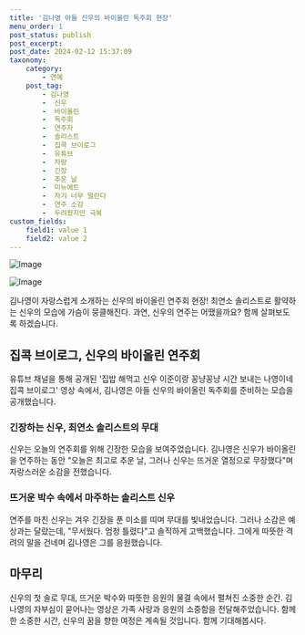 ```yaml
---
title: '김나영 아들 신우의 바이올린 독주회 현장'
menu_order: 1
post_status: publish
post_excerpt: 
post_date: 2024-02-12 15:37:09
taxonomy:
    category:
        - 연예
    post_tag:
        - 김나영
        -  신우
        -  바이올린
        -  독주회
        -  연주자
        -  솔리스트
        -  집콕 브이로그
        -  유튜브
        -  자랑
        -  긴장
        -  추운 날
        -  미뉴에트
        -  자기 너무 떨린다
        -  연주 소감
        -  두려웠지만 극복
custom_fields:
    field1: value 1
    field2: value 2
---
```


![Image](https://ssl.pstatic.net/mimgnews/image/076/2024/02/12/2024021201000736600097071_20240212070102013.jpg?type=w540)

![Image](https://mimgnews.pstatic.net/image/076/2024/02/12/2024021201000736600097072_20240212070102016.jpg?type=w540)

김나영이 자랑스럽게 소개하는 신우의 바이올린 연주회 현장! 최연소 솔리스트로 활약하는 신우의 모습에 가슴이 뭉클해진다. 과연, 신우의 연주는 어땠을까요? 함께 살펴보도록 하겠습니다.
## 집콕 브이로그, 신우의 바이올린 연주회
유튜브 채널을 통해 공개된 '집밥 해먹고 신우 이준이랑 꽁냥꽁냥 시간 보내는 나영이네 집콕 브이로그' 영상 속에서, 김나영은 아들 신우의 바이올린 독주회를 준비하는 모습을 공개했습니다.
### 긴장하는 신우, 최연소 솔리스트의 무대
신우는 오늘의 연주회를 위해 긴장한 모습을 보여주었습니다. 김나영은 신우가 바이올린을 연주하는 동안 "오늘은 최고로 추운 날, 그러나 신우는 뜨거운 열정으로 무장했다"며 자랑스러운 소감을 전했습니다.
### 뜨거운 박수 속에서 마주하는 솔리스트 신우
연주를 마친 신우는 겨우 긴장을 푼 미소를 띠며 무대를 빛내었습니다. 그러나 소감은 예상과는 달랐는데, "무서웠다. 엄청 틀렸다"고 솔직하게 고백했습니다. 그에게 따뜻한 격려의 말을 건네며 김나영은 그를 응원했습니다.
## 마무리
신우의 첫 솔로 무대, 뜨거운 박수와 따뜻한 응원의 물결 속에서 펼쳐진 소중한 순간. 김나영의 자부심이 묻어나는 영상은 가족 사랑과 응원의 소중함을 전달해주었습니다. 함께한 소중한 시간, 신우의 꿈을 향한 여정은 계속될 것입니다. 함께 기대해봅시다.
